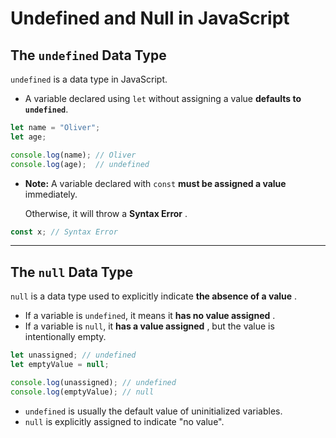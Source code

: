 # Undefined and Null in JavaScript

## The `undefined` Data Type

`undefined` is a data type in JavaScript.  

- A variable declared using `let` without assigning a value **defaults to `undefined`**.

```javascript
let name = "Oliver";
let age;

console.log(name); // Oliver
console.log(age);  // undefined
```

* **Note:** A variable declared with `const` **must be assigned a value** immediately.

  Otherwise, it will throw a  **Syntax Error** .

```javascript
const x; // Syntax Error
```

---

## The `null` Data Type

`null` is a data type used to explicitly indicate  **the absence of a value** .

* If a variable is `undefined`, it means it  **has no value assigned** .
* If a variable is `null`, it  **has a value assigned** , but the value is intentionally empty.

```javascript
let unassigned; // undefined
let emptyValue = null;

console.log(unassigned); // undefined
console.log(emptyValue); // null
```

* `undefined` is usually the default value of uninitialized variables.
* `null` is explicitly assigned to indicate "no value".